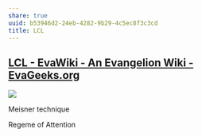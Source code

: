 ```yaml
---
share: true
uuid: b53946d2-24eb-4282-9b29-4c5ec8f3c3cd
title: LCL
---
```

## [LCL - EvaWiki - An Evangelion Wiki - EvaGeeks.org](https://wiki.evageeks.org/LCL)

![](https://oyster.ignimgs.com/wordpress/stg.ign.com/2019/06/eva15.png)


Meisner technique

Regeme of Attention